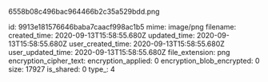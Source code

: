 6558b08c496bac964466b2c35a529bdd.png

id: 9913e181576646baba7caacf998ac1b5
mime: image/png
filename: 
created_time: 2020-09-13T15:58:55.680Z
updated_time: 2020-09-13T15:58:55.680Z
user_created_time: 2020-09-13T15:58:55.680Z
user_updated_time: 2020-09-13T15:58:55.680Z
file_extension: png
encryption_cipher_text: 
encryption_applied: 0
encryption_blob_encrypted: 0
size: 17927
is_shared: 0
type_: 4